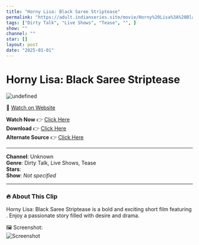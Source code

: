 ```yaml
---
title: "Horny Lisa: Black Saree Striptease"
permalink: "https://adult.indianseries.site/movie/Horny%20Lisa%3A%20Black%20Saree%20Striptease"
tags: ["Dirty Talk", "Live Shows", "Tease", "", ]
show: ""
channel: ""
star: []
layout: post
date: "2025-01-01"
---
```


# Horny Lisa: Black Saree Striptease

![undefined](https://desisins.com/wp-content/uploads/2024/09/Black-Saree-strip-DesiSins.com_.jpg)

🔗 [Watch on Website](https://adult.indianseries.site/movie/Horny%20Lisa%3A%20Black%20Saree%20Striptease)

**Watch Now** 👉 [Click Here](https://adult.indianseries.site/movie/Horny%20Lisa%3A%20Black%20Saree%20Striptease)  
**Download** 👉 [Click Here](https://adult.indianseries.site/movie/Horny%20Lisa%3A%20Black%20Saree%20Striptease)  
**Alternate Source** 👉 [Click Here](https://adult.indianseries.site/movie/Horny%20Lisa%3A%20Black%20Saree%20Striptease)

---

**Channel**: Unknown  
**Genre**: Dirty Talk, Live Shows, Tease  
**Stars**:   
**Show**: *Not specified*

---

### 🔥 About This Clip

Horny Lisa: Black Saree Striptease is a bold and exciting short film featuring . Enjoy a passionate story filled with desire and drama.
 
🖼️ Screenshot:  
![Screenshot](https://desisins.com/wp-content/uploads/2024/09/Black-Saree-strip-DesiSins.com_.jpg)
